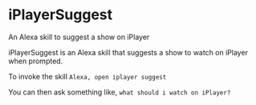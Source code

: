 # iPlayerSuggest
An Alexa skill to suggest a show on iPlayer

iPlayerSuggest is an Alexa skill that suggests a show to watch on iPlayer when prompted.

To invoke the skill
`Alexa, open iplayer suggest`

You can then ask something like, `what should i watch on iPlayer?`
